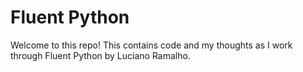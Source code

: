 # Fluent Python

Welcome to this repo! This contains code and my thoughts as I work through Fluent Python by Luciano Ramalho.